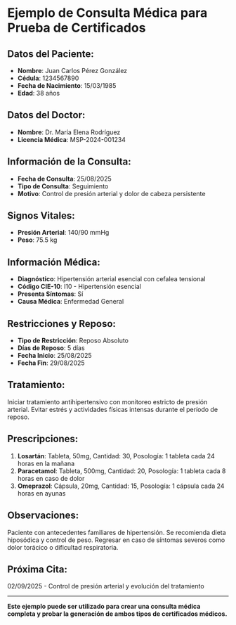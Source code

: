 # Ejemplo de Consulta Médica para Prueba de Certificados

## Datos del Paciente:
- **Nombre**: Juan Carlos Pérez González  
- **Cédula**: 1234567890
- **Fecha de Nacimiento**: 15/03/1985
- **Edad**: 38 años

## Datos del Doctor:
- **Nombre**: Dr. María Elena Rodríguez
- **Licencia Médica**: MSP-2024-001234

## Información de la Consulta:
- **Fecha de Consulta**: 25/08/2025
- **Tipo de Consulta**: Seguimiento
- **Motivo**: Control de presión arterial y dolor de cabeza persistente

## Signos Vitales:
- **Presión Arterial**: 140/90 mmHg
- **Peso**: 75.5 kg

## Información Médica:
- **Diagnóstico**: Hipertensión arterial esencial con cefalea tensional
- **Código CIE-10**: I10 - Hipertensión esencial
- **Presenta Síntomas**: Sí
- **Causa Médica**: Enfermedad General

## Restricciones y Reposo:
- **Tipo de Restricción**: Reposo Absoluto
- **Días de Reposo**: 5 días
- **Fecha Inicio**: 25/08/2025
- **Fecha Fin**: 29/08/2025

## Tratamiento:
Iniciar tratamiento antihipertensivo con monitoreo estricto de presión arterial. Evitar estrés y actividades físicas intensas durante el período de reposo.

## Prescripciones:
1. **Losartán**: Tableta, 50mg, Cantidad: 30, Posología: 1 tableta cada 24 horas en la mañana
2. **Paracetamol**: Tableta, 500mg, Cantidad: 20, Posología: 1 tableta cada 8 horas en caso de dolor
3. **Omeprazol**: Cápsula, 20mg, Cantidad: 15, Posología: 1 cápsula cada 24 horas en ayunas

## Observaciones:
Paciente con antecedentes familiares de hipertensión. Se recomienda dieta hiposódica y control de peso. Regresar en caso de síntomas severos como dolor torácico o dificultad respiratoria.

## Próxima Cita:
02/09/2025 - Control de presión arterial y evolución del tratamiento

---

**Este ejemplo puede ser utilizado para crear una consulta médica completa y probar la generación de ambos tipos de certificados médicos.**
